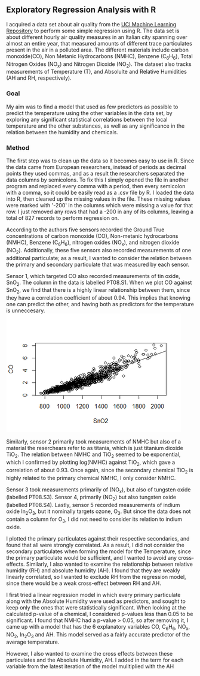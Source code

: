 ## Exploratory Regression Analysis with R
I acquired a data set about air quality from the [UCI Machine Learning Repository](https://archive.ics.uci.edu/ml/datasets/Air+Quality) to perform some simple regression using R. The data set is about different hourly air quality measures in an Italian city spanning over almost an entire year, that measured amounts of different trace particulates present in the air in a polluted area. The different materials include carbon monoxide(CO), Non Metanic Hydrocarbons (NMHC), Benzene (C<sub>6</sub>H<sub>6</sub>), Total Nitrogen Oxides (NO<sub>x</sub>) and Nitrogen Dioxide (NO<sub>2</sub>). The dataset also tracks measurements of Temperature (T), and Absolulte and Relative Humidities (AH and RH, respectively).

### Goal
My aim was to find a model that used as few predictors as possible to predict the temperature using the other variables in the data set, by exploring any significant statistical correlations between the local temperature and the other substances, as well as any significance in the relation between the humidity and chemicals.

### Method
The first step was to clean up the data so it becomes easy to use in R. Since the data came from European researchers, instead of periods as decimal points they used commas, and as a result the researchers separated the data columns by semicolons. To fix this I simply opened the file in another program and replaced every comma with a period, then every semicolon with a comma, so it could be easily read as a .csv file by R. I loaded the data into R, then cleaned up the missing values in the file. These missing values were marked with '-200' in the columns which were missing a value for that row. I just removed any rows that had a -200 in any of its columns, leaving a total of 827 records to perform regression on.



According to the authors five sensors recorded the Ground True concentrations of carbon monoxide (CO), Non-metanic hydrocarbons (NMHC), Benzene (C<sub>6</sub>H<sub>6</sub>), nitrogen oxides (NO<sub>x</sub>), and nitrogen dioxide (NO<sub>2</sub>). Additionally, these five sensors also recorded measurements of one additional particulate; as a result, I wanted to consider the relation between the primary and secondary particulate that was measured by each sensor. 

Sensor 1, which targeted CO also recorded measurements of tin oxide, SnO<sub>2</sub>. The column in the data is labelled PT08.S1. When we plot CO against SnO<sub>2</sub>, we find that there is a highly linear relationship between them, since they have a correlation coefficient of about 0.94. This implies that knowing one can predict the other, and having both as predictors for the temperature is unneccesary.
![](plots/CO_SnO2.png)

Similarly, sensor 2 primarily took measurements of NMHC but also of a material the reserchears refer to as titania, which is just titanium dioxide TiO<sub>2</sub>. The relation between NMHC and TiO<sub>2</sub> seemed to be exponential, which I confirmed by plotting log(NMHC) against TiO<sub>2</sub>, which gave a correlation of about 0.93. Once again, since the secondary chemical TiO<sub>2</sub> is highly related to the primary chemical NMHC, I only consider NMHC.



Sensor 3 took measurements primarily of (NO<sub>x</sub>), but also of tungsten oxide (labelled PT08.S3). Sensor 4, primarily (NO<sub>2</sub>) but also tungsten oxide (labelled PT08.S4). Lastly, sensor 5 recorded measurements of indium oxide In<sub>2</sub>O<sub>3</sub>, but it nominally targets ozone, O<sub>3</sub>. But since the data does not contain a column for O<sub>3</sub>, I did not need to consider its relation to indium oxide.

I plotted the primary particulates against their respective secondaries, and found that all were strongly correlated. As a result, I did not consider the secondary particulates when forming the model for the Temperature, since the primary particulate would be sufficient, and I wanted to avoid any cross-effects. Similarly, I also wanted to examine the relationship between relative humidity (RH) and absolute humidity (AH). I found that they are weakly linearly correlated, so I wanted to exclude RH from the regression model, since there would be a weak cross-effect between RH and AH.

I first tried a linear regression model in which every primary particulate along with the Absolute Humidity were used as predictors, and sought to keep only the ones that were statistically significant. When looking at the calculated p-value of a chemical, I considered p-values less than 0.05 to be significant. I found that NMHC had a p-value > 0.05, so after removing it, I came up with a model that has the 6 explanatory variables CO, C<sub>6</sub>H<sub>6</sub>, NO<sub>x</sub>, NO<sub>2</sub>, In<sub>2</sub>O<sub>3</sub> and AH. This model served as a fairly accurate predictor of the average temperature.

However, I also wanted to examine the cross effects between these particulates and the Absolute Humidity, AH. I added in the term for each variable from the latest iteration of the model mulitiplied with the AH
